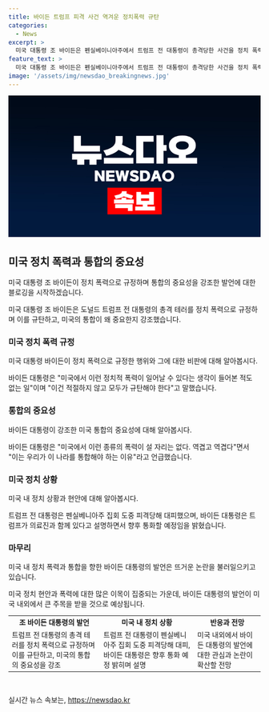 ```yaml
---
title: 바이든 트럼프 피격 사건 역겨운 정치폭력 규탄
categories:
  - News
excerpt: >
  미국 대통령 조 바이든은 펜실베이니아주에서 트럼프 전 대통령이 총격당한 사건을 정치 폭력으로 비판하며 미국의 통합이 필요함을 강조했다. 또한, 트럼프 전 대통령과의 대화를 희망하며, 이 사건을 규탄하고 통합해야 하는 이유로 언급했다. 또한 트럼프의 집회는 평화롭게 진행되어야 했고, 트럼프의 안전을 기원하며 추가 정보를 기다리는 동안 모두를 위해 기도한다고 밝혔다.
feature_text: >
  미국 대통령 조 바이든은 펜실베이니아주에서 트럼프 전 대통령이 총격당한 사건을 정치 폭력으로 비판하며 미국의 통합이 필요함을 강조했다. 또한, 트럼프 전 대통령과의 대화를 희망하며, 이 사건을 규탄하고 통합해야 하는 이유로 언급했다. 또한 트럼프의 집회는 평화롭게 진행되어야 했고, 트럼프의 안전을 기원하며 추가 정보를 기다리는 동안 모두를 위해 기도한다고 밝혔다.
image: '/assets/img/newsdao_breakingnews.jpg'
---
```


<p><img src="/assets/img/newsdao_breakingnews.jpg" alt="implanttips 속보" /></p>

<h2 data-ke-size="size26">미국 정치 폭력과 통합의 중요성</h2>

<p>미국 대통령 조 바이든이 정치 폭력으로 규정하며 통합의 중요성을 강조한 발언에 대한 블로깅을 시작하겠습니다.</p>

<p data-ke-size="size16">미국 대통령 조 바이든은 도널드 트럼프 전 대통령의 총격 테러를 정치 폭력으로 규정하며 이를 규탄하고, 미국의 통합이 왜 중요한지 강조했습니다.</p>

<h3>미국 정치 폭력 규정</h3>

<p>미국 대통령 바이든이 정치 폭력으로 규정한 행위와 그에 대한 비판에 대해 알아봅시다.</p>

<p data-ke-size="size16">바이든 대통령은 "미국에서 이런 정치적 폭력이 일어날 수 있다는 생각이 들어본 적도 없는 일"이며 "이건 적절하지 않고 모두가 규탄해야 한다"고 말했습니다.</p>

<h3>통합의 중요성</h3>

<p>바이든 대통령이 강조한 미국 통합의 중요성에 대해 알아봅시다.</p>

<p data-ke-size="size16">바이든 대통령은 "미국에서 이런 종류의 폭력이 설 자리는 없다. 역겹고 역겹다"면서 "이는 우리가 이 나라를 통합해야 하는 이유"라고 언급했습니다.</p>

<h3>미국 정치 상황</h3>

<p>미국 내 정치 상황과 현안에 대해 알아봅시다.</p>

<p data-ke-size="size16">트럼프 전 대통령은 펜실베니아주 집회 도중 피격당해 대피했으며, 바이든 대통령은 트럼프가 의료진과 함께 있다고 설명하면서 향후 통화할 예정임을 밝혔습니다.</p>

<h3>마무리</h3>

<p>미국 내 정치 폭력과 통합을 향한 바이든 대통령의 발언은 뜨거운 논란을 불러일으키고 있습니다.</p>

<p data-ke-size="size16">미국 정치 현안과 폭력에 대한 많은 이목이 집중되는 가운데, 바이든 대통령의 발언이 미국 내외에서 큰 주목을 받을 것으로 예상됩니다.</p>

<table>
    <tr>
        <td style="text-align: center; height: 17px;"><b>조 바이든 대통령의 발언</b></td>
        <td style="text-align: center; height: 17px;"><b>미국 내 정치 상황</b></td>
        <td style="text-align: center; height: 17px;"><b>반응과 전망</b></td>
    </tr>
    <tr>
        <td>트럼프 전 대통령의 총격 테러를 정치 폭력으로 규정하며 이를 규탄하고, 미국의 통합의 중요성을 강조</td>
        <td>트럼프 전 대통령이 펜실베니아주 집회 도중 피격당해 대피, 바이든 대통령은 향후 통화 예정 밝히며 설명</td>
        <td>미국 내외에서 바이든 대통령의 발언에 대한 관심과 논란이 확산할 전망</td>
    </tr>
</table>

<p data-ke-size="size16">&nbsp;</p>
실시간 뉴스 속보는, <a href="https://newsdao.kr" rel="dofollow">https://newsdao.kr</a>


